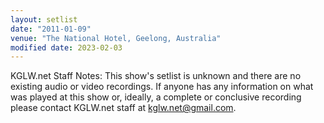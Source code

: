 ```yaml
---
layout: setlist
date: "2011-01-09"
venue: "The National Hotel, Geelong, Australia"
modified date: 2023-02-03
---
```


KGLW.net Staff Notes: This show's setlist is unknown and there are no existing audio or video recordings. If anyone has any information on what was played at this show or, ideally, a complete or conclusive recording please contact KGLW.net staff at kglw.net@gmail.com.
